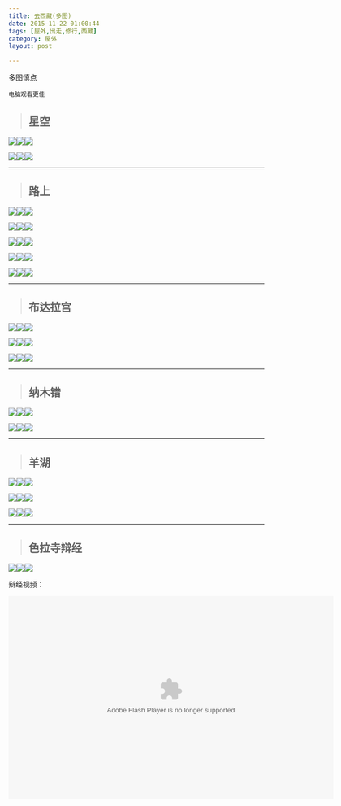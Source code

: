 ```yaml
---
title: 去西藏(多图)  
date: 2015-11-22 01:00:44  
tags: [屋外,出走,修行,西藏]  
category: 屋外  
layout: post  

---
```


多图慎点

`电脑观看更佳`

> ## 星空

[![](http://file.arvit.xyz/to_tibet_starry_sky_0.JPG?imageView2/1/w/200/h/200)](http://file.arvit.xyz/to_tibet_starry_sky_0.JPG)[![](http://file.arvit.xyz/to_tibet_starry_sky_1.JPG?imageView2/1/w/200/h/200)](http://file.arvit.xyz/to_tibet_starry_sky_1.JPG)[![](http://file.arvit.xyz/to_tibet_starry_sky_2.JPG?imageView2/1/w/200/h/200)](http://file.arvit.xyz/to_tibet_starry_sky_2.JPG)

<!--more-->

[![](http://file.arvit.xyz/to_tibet_starry_sky_3.JPG?imageView2/1/w/200/h/200)](http://file.arvit.xyz/to_tibet_starry_sky_3.JPG)[![](http://file.arvit.xyz/to_tibet_starry_sky_4.JPG?imageView2/1/w/200/h/200)](http://file.arvit.xyz/to_tibet_starry_sky_4.JPG)[![](http://file.arvit.xyz/to_tibet_starry_sky_5.JPG?imageView2/1/w/200/h/200)](http://file.arvit.xyz/to_tibet_starry_sky_5.JPG)

* * *

> ## 路上

[![](http://file.arvit.xyz/to_tibet_on_the_way_0.JPG?imageView2/1/w/200/h/200)](http://file.arvit.xyz/to_tibet_on_the_way_0.JPG)[![](http://file.arvit.xyz/to_tibet_on_the_way_1.JPG?imageView2/1/w/200/h/200)](http://file.arvit.xyz/to_tibet_on_the_way_1.JPG)[![](http://file.arvit.xyz/to_tibet_on_the_way_2.JPG?imageView2/1/w/200/h/200)](http://file.arvit.xyz/to_tibet_on_the_way_2.JPG)

[![](http://file.arvit.xyz/to_tibet_on_the_way_3.JPG?imageView2/1/w/200/h/200)](http://file.arvit.xyz/to_tibet_on_the_way_3.JPG)[![](http://file.arvit.xyz/to_tibet_on_the_way_4.JPG?imageView2/1/w/200/h/200)](http://file.arvit.xyz/to_tibet_on_the_way_4.JPG)[![](http://file.arvit.xyz/to_tibet_on_the_way_5.JPG?imageView2/1/w/200/h/200)](http://file.arvit.xyz/to_tibet_on_the_way_5.JPG)

[![](http://file.arvit.xyz/to_tibet_on_the_way_6.JPG?imageView2/1/w/200/h/200)](http://file.arvit.xyz/to_tibet_on_the_way_6.JPG)[![](http://file.arvit.xyz/to_tibet_on_the_way_7.JPG?imageView2/1/w/200/h/200)](http://file.arvit.xyz/to_tibet_on_the_way_7.JPG)[![](http://file.arvit.xyz/to_tibet_on_the_way_8.JPG?imageView2/1/w/200/h/200)](http://file.arvit.xyz/to_tibet_on_the_way_8.JPG)

[![](http://file.arvit.xyz/to_tibet_on_the_way_9.JPG?imageView2/1/w/200/h/200)](http://file.arvit.xyz/to_tibet_on_the_way_9.JPG)[![](http://file.arvit.xyz/to_tibet_on_the_way_10.JPG?imageView2/1/w/200/h/200)](http://file.arvit.xyz/to_tibet_on_the_way_10.JPG)[![](http://file.arvit.xyz/to_tibet_on_the_way_11.JPG?imageView2/1/w/200/h/200)](http://file.arvit.xyz/to_tibet_on_the_way_11.JPG)

[![](http://file.arvit.xyz/to_tibet_on_the_way_12.JPG?imageView2/1/w/200/h/200)](http://file.arvit.xyz/to_tibet_on_the_way_12.JPG)[![](http://file.arvit.xyz/to_tibet_on_the_way_13.JPG?imageView2/1/w/200/h/200)](http://file.arvit.xyz/to_tibet_on_the_way_13.JPG)[![](http://file.arvit.xyz/to_tibet_on_the_way_14.JPG?imageView2/1/w/200/h/200)](http://file.arvit.xyz/to_tibet_on_the_way_14.JPG)

* * *

> ## 布达拉宫

[![](http://file.arvit.xyz/to_tibet_bu_da_la_gong_0.JPG?imageView2/1/w/200/h/200)](http://file.arvit.xyz/to_tibet_bu_da_la_gong_0.JPG)[![](http://file.arvit.xyz/to_tibet_bu_da_la_gong_1.JPG?imageView2/1/w/200/h/200)](http://file.arvit.xyz/to_tibet_bu_da_la_gong_1.JPG)[![](http://file.arvit.xyz/to_tibet_bu_da_la_gong_2.JPG?imageView2/1/w/200/h/200)](http://file.arvit.xyz/to_tibet_bu_da_la_gong_2.JPG)

[![](http://file.arvit.xyz/to_tibet_bu_da_la_gong_3.JPG?imageView2/1/w/200/h/200)](http://file.arvit.xyz/to_tibet_bu_da_la_gong_3.JPG)[![](http://file.arvit.xyz/to_tibet_bu_da_la_gong_4.JPG?imageView2/1/w/200/h/200)](http://file.arvit.xyz/to_tibet_bu_da_la_gong_4.JPG)[![](http://file.arvit.xyz/to_tibet_bu_da_la_gong_5.JPG?imageView2/1/w/200/h/200)](http://file.arvit.xyz/to_tibet_bu_da_la_gong_5.JPG)

[![](http://file.arvit.xyz/to_tibet_bu_da_la_gong_6.JPG?imageView2/1/w/200/h/200)](http://file.arvit.xyz/to_tibet_bu_da_la_gong_6.JPG)[![](http://file.arvit.xyz/to_tibet_bu_da_la_gong_7.JPG?imageView2/1/w/200/h/200)](http://file.arvit.xyz/to_tibet_bu_da_la_gong_7.JPG)[![](http://file.arvit.xyz/to_tibet_bu_da_la_gong_8.JPG?imageView2/1/w/200/h/200)](http://file.arvit.xyz/to_tibet_bu_da_la_gong_8.JPG)

* * *

> ## 纳木错

[![](http://file.arvit.xyz/to_tibet_na_mu_cuo_0.JPG?imageView2/1/w/200/h/200)](http://file.arvit.xyz/to_tibet_na_mu_cuo_0.JPG)[![](http://file.arvit.xyz/to_tibet_na_mu_cuo_1.JPG?imageView2/1/w/200/h/200)](http://file.arvit.xyz/to_tibet_na_mu_cuo_1.JPG)[![](http://file.arvit.xyz/to_tibet_na_mu_cuo_2.JPG?imageView2/1/w/200/h/200)](http://file.arvit.xyz/to_tibet_na_mu_cuo_2.JPG)

[![](http://file.arvit.xyz/to_tibet_na_mu_cuo_3.JPG?imageView2/1/w/200/h/200)](http://file.arvit.xyz/to_tibet_na_mu_cuo_3.JPG)[![](http://file.arvit.xyz/to_tibet_na_mu_cuo_4.JPG?imageView2/1/w/200/h/200)](http://file.arvit.xyz/to_tibet_na_mu_cuo_4.JPG)[![](http://file.arvit.xyz/to_tibet_na_mu_cuo_5.JPG?imageView2/1/w/200/h/200)](http://file.arvit.xyz/to_tibet_na_mu_cuo_5.JPG)

* * *

> ## 羊湖

[![](http://file.arvit.xyz/to_tibet_yang_hu_0.JPG?imageView2/1/w/200/h/200)](http://file.arvit.xyz/to_tibet_yang_hu_0.JPG)[![](http://file.arvit.xyz/to_tibet_yang_hu_1.jpg?imageView2/1/w/200/h/200)](http://file.arvit.xyz/to_tibet_yang_hu_1.jpg)[![](http://file.arvit.xyz/to_tibet_yang_hu_2.JPG?imageView2/1/w/200/h/200)](http://file.arvit.xyz/to_tibet_yang_hu_2.JPG)

[![](http://file.arvit.xyz/to_tibet_yang_hu_3.JPG?imageView2/1/w/200/h/200)](http://file.arvit.xyz/to_tibet_yang_hu_3.JPG)[![](http://file.arvit.xyz/to_tibet_yang_hu_4.JPG?imageView2/1/w/200/h/200)](http://file.arvit.xyz/to_tibet_yang_hu_4.JPG)[![](http://file.arvit.xyz/to_tibet_yang_hu_5.JPG?imageView2/1/w/200/h/200)](http://file.arvit.xyz/to_tibet_yang_hu_5.JPG)

[![](http://file.arvit.xyz/to_tibet_yang_hu_6.JPG?imageView2/1/w/200/h/200)](http://file.arvit.xyz/to_tibet_yang_hu_6.JPG)[![](http://file.arvit.xyz/to_tibet_yang_hu_7.JPG?imageView2/1/w/200/h/200)](http://file.arvit.xyz/to_tibet_yang_hu_7.JPG)[![](http://file.arvit.xyz/to_tibet_yang_hu_8.JPG?imageView2/1/w/200/h/200)](http://file.arvit.xyz/to_tibet_yang_hu_8.JPG)

* * *

> ## 色拉寺辩经

[![](http://file.arvit.xyz/to_tibet_se_la_si_0.JPG?imageView2/1/w/200/h/200)](http://file.arvit.xyz/to_tibet_se_la_si_0.JPG)[![](http://file.arvit.xyz/to_tibet_se_la_si_1.JPG?imageView2/1/w/200/h/200)](http://file.arvit.xyz/to_tibet_se_la_si_1.JPG)[![](http://file.arvit.xyz/to_tibet_se_la_si_2.JPG?imageView2/1/w/200/h/200)](http://file.arvit.xyz/to_tibet_se_la_si_2.JPG)

辩经视频：

<embed src="http://player.youku.com/player.php/sid/XMTM5OTAyNDE4OA==/v.swf" allowfullscreen="true" quality="high" width="640" height="400" align="middle" allowscriptaccess="always" type="application/x-shockwave-flash">